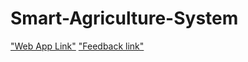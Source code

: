 # Smart-Agriculture-System
["Web App Link"](https://youtu.be/4Ha3p_bLdaI)
["Feedback link"](https://drive.google.com/file/d/1dXEuMGCLLeuxJ3vsg8FcU2ZvaIkCco73/view?usp=sharing)
